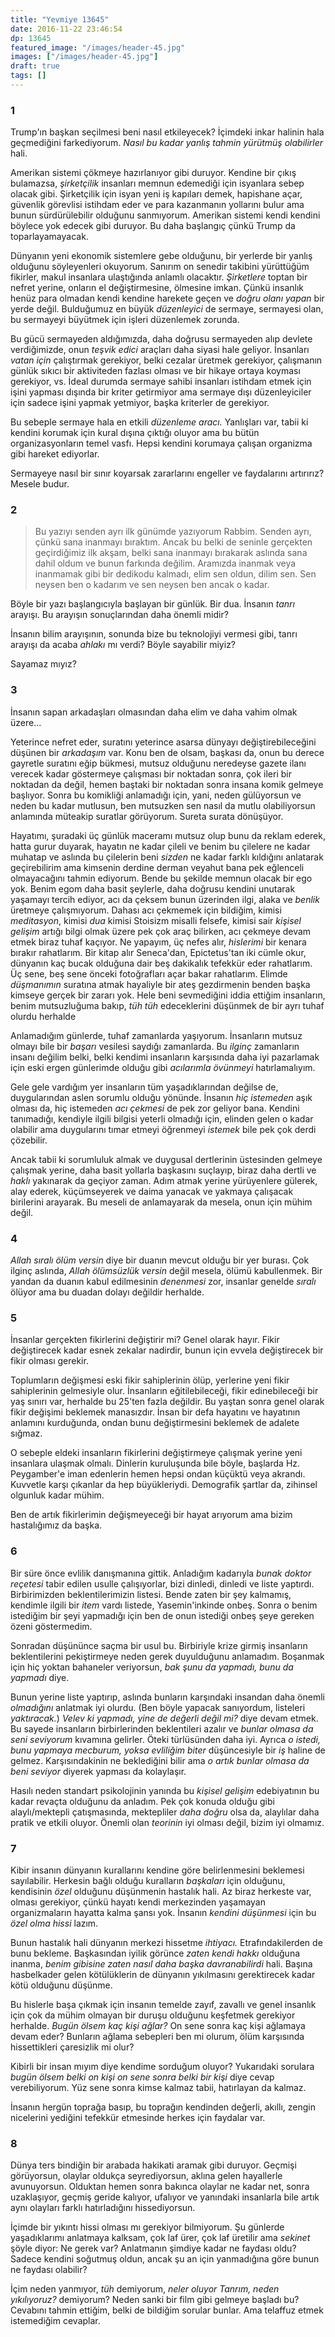 ```yaml
---
title: "Yevmiye 13645"
date: 2016-11-22 23:46:54
dp: 13645
featured_image: "/images/header-45.jpg"
images: ["/images/header-45.jpg"]
draft: true
tags: []
---
```




### 1

Trump'ın başkan seçilmesi beni nasıl etkileyecek? İçimdeki inkar halinin hala
geçmediğini farkediyorum. *Nasıl bu kadar yanlış tahmin yürütmüş olabilirler*
hali. 

Amerikan sistemi çökmeye hazırlanıyor gibi duruyor. Kendine bir çıkış bulamazsa,
*şirketçilik* insanları memnun edemediği için isyanlara sebep olacak
gibi. Şirketçilik için isyan yeni iş kapıları demek, hapishane açar, güvenlik
görevlisi istihdam eder ve para kazanmanın yollarını bulur ama bunun
sürdürülebilir olduğunu sanmıyorum. Amerikan sistemi kendi kendini böylece yok
edecek gibi duruyor. Bu daha başlangıç çünkü Trump da toparlayamayacak. 

Dünyanın yeni ekonomik sistemlere gebe olduğunu, bir yerlerde bir yanlış
olduğunu söyleyenleri okuyorum. Sanırım on senedir takibini yürüttüğüm fikirler,
makul insanlara ulaştığında anlamlı olacaktır. *Şirketlere* toptan bir nefret
yerine, onların el değiştirmesine, ölmesine imkan. Çünkü insanlık henüz para
olmadan kendi kendine harekete geçen ve *doğru olanı yapan* bir yerde
değil. Bulduğumuz en büyük *düzenleyici* de sermaye, sermayesi olan, bu
sermayeyi büyütmek için işleri düzenlemek zorunda. 

Bu gücü sermayeden aldığımızda, daha doğrusu sermayeden alıp devlete
verdiğimizde, onun *teşvik edici* araçları daha siyasi hale geliyor. İnsanları
*vatan için* çalıştırmak gerekiyor, belki cezalar üretmek gerekiyor, çalışmanın
günlük sıkıcı bir aktiviteden fazlası olması ve bir hikaye ortaya koyması
gerekiyor, vs. İdeal durumda sermaye sahibi insanları istihdam etmek için işini
yapması dışında bir kriter getirmiyor ama sermaye dışı düzenleyiciler için
sadece işini yapmak yetmiyor, başka kriterler de gerekiyor.

Bu sebeple sermaye hala en etkili *düzenleme aracı.* Yanlışları var, tabii ki
kendini korumak için kural dışına çıktığı oluyor ama bu bütün organizasyonların
temel vasfı. Hepsi kendini korumaya çalışan organizma gibi hareket ediyorlar.

Sermayeye nasıl bir sınır koyarsak zararlarını engeller ve faydalarını
artırırız? Mesele budur. 

### 2

> Bu yazıyı senden ayrı ilk günümde yazıyorum Rabbim. Senden ayrı, çünkü sana
> inanmayı bıraktım. Ancak bu belki de seninle gerçekten geçirdiğimiz ilk akşam,
> belki sana inanmayı bırakarak aslında sana dahil oldum ve bunun farkında
> değilim. Aramızda inanmak veya inanmamak gibi bir dedikodu kalmadı, elim sen
> oldun, dilim sen. Sen neysen ben o kadarım ve sen neysen ben ancak o kadar. 

Böyle bir yazı başlangıcıyla başlayan bir günlük. Bir dua. İnsanın *tanrı*
arayışı. Bu arayışın sonuçlarından daha önemli midir?

İnsanın bilim arayışının, sonunda bize bu teknolojiyi vermesi gibi, tanrı
arayışı da acaba *ahlakı* mı verdi? Böyle sayabilir miyiz?

Sayamaz mıyız?

### 3

İnsanın sapan arkadaşları olmasından daha elim ve daha vahim olmak üzere...

Yeterince nefret eder, suratını yeterince asarsa dünyayı değiştirebileceğini
düşünen bir *arkadaşım* var. Konu ben de olsam, başkası da, onun bu derece
gayretle suratını eğip bükmesi, mutsuz olduğunu neredeyse gazete ilanı verecek
kadar göstermeye çalışması bir noktadan sonra, çok ileri bir noktadan da değil,
hemen baştaki bir noktadan sonra insana komik gelmeye başlıyor.  Sonra bu
komikliği anlamadığı için, yani, neden gülüyorsun ve neden bu kadar mutlusun,
ben mutsuzken sen nasıl da mutlu olabiliyorsun anlamında müteakip suratlar
görüyorum. Sureta surata dönüşüyor.

Hayatımı, şuradaki üç günlük maceramı mutsuz olup bunu da reklam ederek, hatta
gurur duyarak, hayatın ne kadar çileli ve benim bu çilelere ne kadar muhatap ve
aslında bu çilelerin beni *sizden* ne kadar farklı kıldığını anlatarak
geçirebilirim ama kimsenin derdine derman veyahut bana pek eğlenceli
olmayacağını tahmin ediyorum. Bende bu şekilde memnun olacak bir ego yok. Benim
egom daha basit şeylerle, daha doğrusu kendini unutarak yaşamayı tercih ediyor,
acı da çeksem bunun üzerinden ilgi, alaka ve *benlik* üretmeye
çalışmıyorum. Dahası acı çekmemek için bildiğim, kimisi *meditasyon*, kimisi
*dua* kimisi Stoisizm misalli felsefe, kimisi sair *kişisel gelişim* artığı
bilgi olmak üzere pek çok araç bilirken, acı çekmeye devam etmek biraz tuhaf
kaçıyor. Ne yapayım, üç nefes alır, *hislerimi* bir kenara bırakır
rahatlarım. Bir kitap alır Seneca'dan, Epictetus'tan iki cümle okur, dünyanın
kaç bucak olduğuna dair beş dakikalık tefekkür eder rahatlarım. Üç sene, beş
sene önceki fotoğrafları açar bakar rahatlarım. Elimde *düşmanımın* suratına
atmak hayaliyle bir ateş gezdirmenin benden başka kimseye gerçek bir zararı
yok. Hele beni sevmediğini iddia ettiğim insanların, benim mutsuzluğuma bakıp,
*tüh tüh* edeceklerini düşünmek de bir ayrı tuhaf olurdu herhalde

Anlamadığım günlerde, tuhaf zamanlarda yaşıyorum. İnsanların mutsuz olmayı bile
bir *başarı* vesilesi saydığı zamanlarda. Bu *ilginç* zamanların insanı değilim
belki, belki kendimi insanların karşısında daha iyi pazarlamak için eski ergen
günlerimde olduğu gibi *acılarımla övünmeyi* hatırlamalıyım.

Gele gele vardığım yer insanların tüm yaşadıklarından değilse de, duygularından
aslen sorumlu olduğu yönünde. İnsanın *hiç istemeden* aşık olması da, hiç
istemeden *acı çekmesi* de pek zor geliyor bana. Kendini tanımadığı, kendiyle
ilgili bilgisi yeterli olmadığı için, elinden gelen o kadar olabilir ama
duygularını tımar etmeyi öğrenmeyi *istemek* bile pek çok derdi çözebilir.

Ancak tabii ki sorumluluk almak ve duygusal dertlerinin üstesinden gelmeye
çalışmak yerine, daha basit yollarla başkasını suçlayıp, biraz daha dertli ve
*haklı* yakınarak da geçiyor zaman. Adım atmak yerine yürüyenlere gülerek, alay
ederek, küçümseyerek ve daima yanacak ve yakmaya çalışacak birilerini
arayarak. Bu meseli de anlamayarak da mesela, onun için mühim değil.

### 4

*Allah sıralı ölüm versin* diye bir duanın mevcut olduğu bir yer burası. Çok
ilginç aslında, *Allah ölümsüzlük versin* değil mesela, ölümü kabullenmek. Bir
yandan da duanın kabul edilmesinin *denenmesi* zor, insanlar genelde *sıralı*
ölüyor ama bu duadan dolayı değildir herhalde. 

### 5

İnsanlar gerçekten fikirlerini değiştirir mi? Genel olarak hayır. Fikir
değiştirecek kadar esnek zekalar nadirdir, bunun için evvela değiştirecek bir
fikir olması gerekir. 

Toplumların değişmesi eski fikir sahiplerinin ölüp, yerlerine yeni fikir
sahiplerinin gelmesiyle olur. İnsanların eğitilebileceği, fikir edinebileceği
bir yaş sınırı var, herhalde bu 25'ten fazla değildir. Bu yaştan sonra genel
olarak fikir değişimi beklemek manasızdır. İnsan bir defa hayatını ve hayatının
anlamını kurduğunda, ondan bunu değiştirmesini beklemek de adalete sığmaz. 

O sebeple eldeki insanların fikirlerini değiştirmeye çalışmak yerine yeni
insanlara ulaşmak olmalı. Dinlerin kuruluşunda bile böyle, başlarda
Hz. Peygamber'e iman edenlerin hemen hepsi ondan küçüktü veya akrandı. Kuvvetle
karşı çıkanlar da hep büyükleriydi. Demografik şartlar da, zihinsel olgunluk
kadar mühim. 

Ben de artık fikirlerimin değişmeyeceği bir hayat arıyorum ama bizim
hastalığımız da başka. 

### 6

Bir süre önce evlilik danışmanına gittik. Anladığım kadarıyla *bunak doktor
reçetesi* tabir edilen usulle çalışıyorlar, bizi dinledi, dinledi ve liste
yaptırdı. Birbirimizden beklentilerimizin listesi. Bende zaten bir şey kalmamış,
kendimle ilgili bir *item* vardı listede, Yasemin'inkinde onbeş. Sonra o benim
istediğim bir şeyi yapmadığı için ben de onun istediği onbeş şeye gereken özeni
göstermedim.

Sonradan düşününce saçma bir usul bu. Birbiriyle krize girmiş insanların
beklentilerini pekiştirmeye neden gerek duyulduğunu anlamadım. Boşanmak için hiç
yoktan bahaneler veriyorsun, *bak şunu da yapmadı, bunu da yapmadı* diye.

Bunun yerine liste yaptırıp, aslında bunların karşındaki insandan daha önemli
*olmadığını* anlatmak iyi olurdu. (Ben böyle yapacak sanıyordum, listeleri
*yaktıracak.*) *Velev ki yapmadı, yine de değerli değil mi?* diye devam
etmek. Bu sayede insanların birbirlerinden beklentileri azalır ve *bunlar olmasa
da seni seviyorum* kıvamına gelirler. Öteki türlüsünden daha iyi. Ayrıca *o
istedi, bunu yapmaya mecburum, yoksa evliliğim biter* düşüncesiyle bir *iş*
haline de gelmez. Karşısındakinin ne beklediğini bilir ama *o artık bunlar
olmasa da beni seviyor* diyerek yapması da kolaylaşır.

Hasılı neden standart psikolojinin yanında bu *kişisel gelişim* edebiyatının bu
kadar revaçta olduğunu da anladım. Pek çok konuda olduğu gibi alaylı/mektepli
çatışmasında, mektepliler *daha doğru* olsa da, alaylılar daha pratik ve etkili
oluyor. Önemli olan *teorinin* iyi olması değil, bizim iyi olmamız.

### 7

Kibir insanın dünyanın kurallarını kendine göre belirlenmesini beklemesi
sayılabilir. Herkesin bağlı olduğu kuralların *başkaları* için olduğunu,
kendisinin *özel* olduğunu düşünmenin hastalık hali. Az biraz herkeste var,
olması gerekiyor, çünkü hayatı kendi merkezinden yaşamayan organizmaların
hayatta kalma şansı yok. İnsanın *kendini düşünmesi* için bu *özel olma hissi*
lazım.

Bunun hastalık hali dünyanın merkezi hissetme *ihtiyacı.* Etrafındakilerden de
bunu bekleme. Başkasından iyilik görünce *zaten kendi hakkı* olduğuna inanma,
*benim gibisine zaten nasıl daha başka davranabilirdi* hali. Başına hasbelkader
gelen kötülüklerin de dünyanın yıkılmasını gerektirecek kadar kötü olduğunu
düşünme.

Bu hislerle başa çıkmak için insanın temelde zayıf, zavallı ve genel insanlık
için çok da mühim olmayan bir duruşu olduğunu keşfetmek gerekiyor
herhalde. *Bugün ölsem kaç kişi ağlar?* On sene sonra kaç kişi ağlamaya devam
eder? Bunların ağlama sebepleri ben mi olurum, ölüm karşısında hissettikleri
çaresizlik mi olur?

Kibirli bir insan mıyım diye kendime sorduğum oluyor? Yukarıdaki sorulara *bugün
ölsem belki on kişi* *on sene sonra belki bir kişi* diye cevap
verebiliyorum. Yüz sene sonra kimse kalmaz tabii, hatırlayan da kalmaz.

İnsanın hergün toprağa basıp, bu toprağın kendinden değerli, akıllı, zengin
nicelerini yediğini tefekkür etmesinde herkes için faydalar var.

### 8
    
Dünya ters bindiğin bir arabada hakikati aramak gibi duruyor. Geçmişi
görüyorsun, olaylar oldukça seyrediyorsun, aklına gelen hayallerle
avunuyorsun. Olduktan hemen sonra bakınca olaylar ne kadar net, sonra
uzaklaşıyor, geçmiş geride kalıyor, ufalıyor ve yanındaki insanlarla bile artık
aynı olayları farklı hatırladığını hissediyorsun.

İçimde bir yıkıntı hissi olması mı gerekiyor bilmiyorum. Şu günlerde
yaşadıklarımı anlatmaya kalksam, çok laf ürer, çok laf üretilir ama *sekinet*
şöyle diyor: Ne gerek var? Anlatmanın şimdiye kadar ne faydası oldu? Sadece
kendini soğutmuş oldun, ancak şu an için yanmadığına göre bunun ne faydası
olabilir? 

İçim neden yanmıyor, *tüh* demiyorum, *neler oluyor Tanrım, neden yıkılıyoruz?*
demiyorum? Neden sanki bir film gibi gelmeye başladı bu? Cevabını tahmin
ettiğim, belki de bildiğim sorular bunlar. Ama telaffuz etmek istemediğim
cevaplar. 


